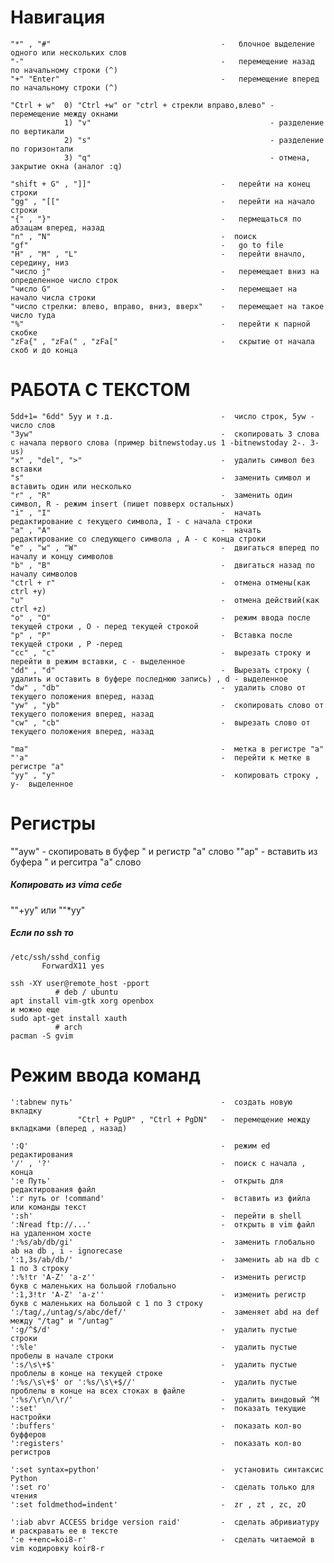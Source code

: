   Навигация
============================
    "*" , "#"                                      -   блочное выделение одного или нескольких слов
    "-"                                            -   перемещение назад по начальному строки (^)
    "+" "Enter"                                    -   перемещение вперед по начальному строки (^)

    "Ctrl + w"  0) "Ctrl +w" or "ctrl + стрекли вправо,влево" - перемещение между окнами
                1) "v"                                        - разделение по вертикали
                2) "s"                                        - разделение по горизонтали
                3) "q"                                        - отмена, закрытие окна (аналог :q)

    "shift + G" , "]]"                             -   перейти на конец строки
    "gg" , "[["                                    -   перейти на начало строки
    "{" , "}"                                      -   пермещаться по абзацам вперед, назад
    "n" , "N"                                      -  поиск
    "gf"                                           -   go to file
    "H" , "M" , "L"                                -   перейти вначло, середину, низ
    "число j"                                      -   перемещает вниз на определенное число строк
    "число G"                                      -   перемещает на начало числа строки
    "число стрелки: влево, вправо, вниз, вверх"    -   перемещает на такое число туда
    "%"                                            -   перейти к парной скобке
    "zFa{" , "zFa(" , "zFa["                       -   скрытие от начала скоб и до конца








РАБОТА С ТЕКСТОМ
=======================
    5dd+1= "6dd" 5yy и т.д.                        -  число строк, 5yw - число слов
    "3yw"                                          -  скопировать 3 слова c начала первого слова (пример bitnewstoday.us 1 -bitnewstoday 2-. 3-us)
    "x" , "del", ">"                               -  удалить символ без вставки
    "s"                                            -  заменить символ и вставить один или несколько
    "r" , "R"                                      -  заменить один символ, R - режим insert (пишет повверх остальных)
    "i" , "I"                                      -  начать редактирование с текущего символа, I - с начала строки
    "a" , "A"                                      -  начать редактирование со следующего символа , А - с конца строки
    "e" , "w" , "W"                                -  двигаться вперед по началу и концу символов
    "b" , "B"                                      -  двигаться назад по началу символов
    "ctrl + r"                                     -  отмена отмены(как ctrl +y)
    "u"                                            -  отмена действий(как ctrl +z)
    "o" , "O"                                      -  режим ввода после текущей строки , О - перед текущей строкой
    "p" , "P"                                      -  Вставка после текущей строки , Р -перед
    "cc" , "c"                                     -  вырезать строку и перейти в режим вставки, с - выделенное
    "dd" , "d"                                     -  Вырезать строку ( удалить и оставить в буфере последнюю запись) , d - выделенное
    "dw" , "db"                                    -  удалить слово от текущего положения вперед, назад
    "yw" , "yb"                                    -  скопировать слово от текущего положения вперед, назад
    "cw" , "cb"                                    -  вырезать слово от текущего положения вперед, назад

    "ma"                                           -  метка в регистре "a"
    "'a"                                           -  перейти к метке в регистре "а"
    "yy" , "y"                                     -  копировать строку , у-  выделенное







Регистры
==================
""ayw"                                             -  скопировать в буфер " и регистр "а" слово
""ap"                                              -  вставить из буфера " и регситра "а" слово

#####                             Копировать из vima себе

""+yy" или ""*yy"



##### Если по ssh то
    /etc/ssh/sshd_config
           ForwardX11 yes

    ssh -XY user@remote_host -pport
              # deb / ubuntu
    apt install vim-gtk xorg openbox
    и можно еще
    sudo apt-get install xauth
              # arch
    pacman -S gvim
    




Режим ввода команд
=======
    ':tabnew путь'                                 -  создать новую вкладку
                   "Ctrl + PgUP" , "Ctrl + PgDN"   -  перемещение между вкладками (вперед , назад)

    ':Q'                                           -  режим ed редактирования
    '/' , '?'                                      -  поиск с начала , конца
    ':e Путь'                                      -  открыть для редактирования файл
    ':r путь or !command'                          -  вставить из фийла или команды текст
    ':sh'                                          -  перейти в shell
    ':Nread ftp://...'                             -  открыть в vim файл на удаленном хосте
    ':%s/ab/db/gi'                                 -  заменить глобально ab на db , i - ignorecase
    ':1,3s/ab/db/'                                 -  заменить ab на db c 1 по 3 строку
    ':%!tr 'A-Z' 'a-z''                            -  изменить регистр букв с маленьких на большой глобально
    ':1,3!tr 'A-Z' 'a-z''                          -  изменить регистр букв с маленьких на большой с 1 по 3 строку
    ':/tag/,/untag/s/abc/def/'                     -  заменяет abd на def между "/tag" и "/untag"
    ':g/^$/d'                                      -  удалить пустые строки
    ':%le'                                         -  удалить пустые пробелы в начале строки
    ':s/\s\+$'                                     -  удалить пустые проблелы в конце на текущей строке
    ':%s/\s\+$' or ':%s/\s\+$//'                   -  удалить пустые проблелы в конце на всех стоках в файле
    ':%s/\r\n/\r/'                                 -  удалить виндовый ^M
    ':set'                                         -  показать текущие настройки
    ':buffers'                                     -  показать кол-во буфферов
    ':registers'                                   -  показать кол-во регистров

    ':set syntax=python'                           -  установить синтаксис Python
    ':set ro'                                      -  сделать только для чтения
    ':set foldmethod=indent'                       -  zr , zt , zc, zO

    ':iab abvr ACCESS bridge version raid'         -  сделать абривиатуру и раскравать ее в тексте
    ':e ++enc=koi8-r'                              -  сделать читаемой в vim кодировку koir8-r



